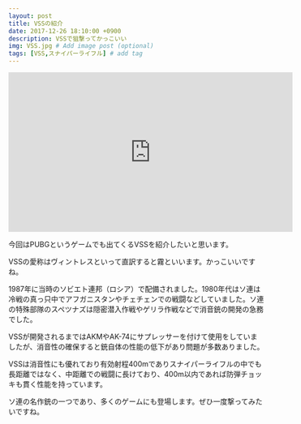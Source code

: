 ```yaml
---
layout: post
title: VSSの紹介
date: 2017-12-26 18:10:00 +0900
description: VSSで狙撃ってかっこいい
img: VSS.jpg # Add image post (optional)
tags: [VSS,スナイパーライフル] # add tag
---
```

<iframe width="560" height="315" src="https://www.youtube.com/embed/zOIYubF6Wk8" frameborder="0" gesture="media" allow="encrypted-media" allowfullscreen></iframe>

今回はPUBGというゲームでも出てくるVSSを紹介したいと思います。

VSSの愛称はヴィントレスといって直訳すると霧といいます。かっこいいですね。

1987年に当時のソビエト連邦（ロシア）で配備されました。1980年代はソ連は冷戦の真っ只中でアフガニスタンやチェチェンでの戦闘などしていました。ソ連の特殊部隊のスペツナズは隠密潜入作戦やゲリラ作戦などで消音銃の開発の急務でした。

VSSが開発されるまではAKMやAK-74にサプレッサーを付けて使用をしていましたが、消音性の確保すると銃自体の性能の低下があり問題が多数ありました。

VSSは消音性にも優れており有効射程400mでありスナイパーライフルの中でも長距離ではなく、中距離での戦闘に長けており、400m以内であれば防弾チョッキも貫く性能を持っています。

ソ連の名作銃の一つであり、多くのゲームにも登場します。ぜひ一度撃ってみたいですね。
